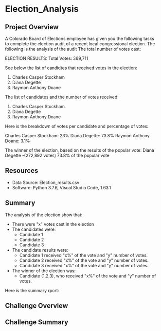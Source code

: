 # Election_Analysis
## Project Overview
A Colorado Board of Elections employee has given you the following tasks to complete the election audit of a recent local congressional election. The following is the analysis of the audit
The total number of votes cast:

ELECTION RESULTS:
Total Votes: 369,711

See below the list of candidtes that received votes in the election:

1. Charles Casper Stockham
2. Diana Degette
3. Raymon Anthony Doane

The list of candidates and the number of votes received:

1. Charles Casper Stockham  
2. Diana Degette
3. Raymon Anthony Doane

Here is the breakdown of votes per candidate and percentage of votes:

Charles Casper Stockham: 23%
Diana Degette: 73.8%
Raymon Anthony Doane: 3.1%

The winner of the election, based on the results of the popular vote:
Diana Degette -(272,892 votes) 73.8% of the popular vote

## Resources
 - Data Source: Election_results.csv
 - Software: Python 3.7.6, Visual Studio Code,  1.63.1
## Summary
The analysis of the election show that:
 - There were "x" votes cast in the election
 - The candidates were:
    - Candidate 1
    - Candidate 2
    - Candidate 3
- The candidate results were:
    - Candidate 1 received "x%" of the vote and "y" number of votes.
    - Candidate 2 received "x%" of the vote and "y" number of votes.
    - Candidate 3 received "x%" of the vote and "y" number of votes.
- The winner of the election was:
    - Candidate (1,2,3), who received "x%" of the vote and "y" number of votes.

Here is the summary rport:




## Challenge Overview
## Challenge Summary
